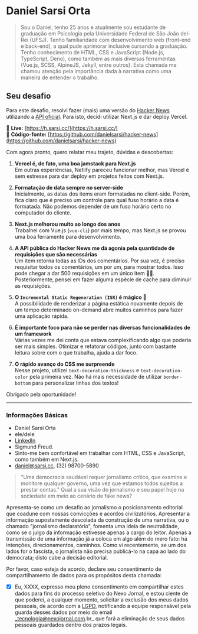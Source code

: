# Daniel Sarsi Orta

> Sou o Daniel, tenho 25 anos e atualmente sou estudante de graduação em Psicologia pela Universidade Federal de São João del-Rei (UFSJ). Tenho familiaridade com desenvolvimento web (front-end e back-end), a qual pude aprimorar inclusive cursando a graduação. Tenho conhecimento de HTML, CSS e JavaScript (Node.js, TypeScript, Deno), como também as mais diversas ferramentas (Vue.js, SCSS, AlpineJS, Jekyll, entre outros). Esta chamada me chamou atenção pela importância dada à narrativa como uma maneira de entender o trabalho.

## Seu desafio

Para este desafio, resolvi fazer (mais) uma versão do [Hacker News](https://news.ycombinator.com/) utilizando a [API oficial](https://github.com/HackerNews/API). Para isto, decidi utilizar Next.js e dar deploy Vercel.

:red_circle: **Live:** [https://h.sarsi.cc/](https://h.sarsi.cc/)  
:page_facing_up: **Código-fonte:** [https://github.com/danielsarsi/hacker-news](https://github.com/danielsarsi/hacker-news)

Com agora pronto, quero relatar meu trajeto, dúvidas e descobertas:

1. **Vercel é, de fato, uma boa jamstack para Next.js**  
   Em outras experiências, Netlify pareceu funcionar melhor, mas Vercel é sem estresse para dar deploy em projetos feitos com Next.js.

2. **Formatação de data sempre no server-side**  
   Inicialmente, as datas dos items eram formatadas no client-side. Porém, fica claro que é preciso um controle para qual fuso horário a data é formatada. Não podemos depender de um fuso horário certo no computador do cliente.

3. **Next.js melhorou muito ao longo dos anos**  
   Trabalhei com Vue.js (`vue-cli`) por mais tempo, mas Next.js se provou uma boa ferramente para desenvolvimento.

4. **A API pública do Hacker News me dá agonia pela quantidade de requisições que são necessárias**  
   Um item retorna todas as IDs dos comentários. Por sua vez, é preciso requisitar todos os comentários, um por um, para mostrar todos. Isso pode chegar a dar 500 requisições em um único item :man_facepalming:. Posteriormente, pensei em fazer alguma espécie de cache para diminuir as requisições.

5. **O `Incremental Static Regeneration (ISR)` é mágico :stars:**  
   A possibilidade de renderizar a página estática novamente depois de um tempo determinado on-demand abre muitos caminhos para fazer uma aplicação rápida.

6. **É importante foco para não se perder nas diversas funcionalidades de um framework**  
   Várias vezes me dei conta que estava complexificando algo que poderia ser mais simples. Otimizar e refatorar códigos, junto com bastante leitura sobre com o que trabalha, ajuda a dar foco.

7. **O rápido avanço do CSS me surpreende**  
   Nesse projeto, utilizei `text-decoration-thickness` e `text-decoration-color` pela primeira vez. Não há mais necessidade de utilizar `border-bottom` para personalizar linhas dos textos!

Obrigado pela oportunidade!

---

### Informações Básicas

- Daniel Sarsi Orta
- ele/dele
- [LinkedIn](https://www.linkedin.com/in/danielsarsi/)
- Sigmund Freud.
- Sinto-me bem confortável em trabalhar com HTML, CSS e JavaScript, como também em Next.js.
- daniel@sarsi.cc, (32) 98700-5890

> "Uma democracia saudável requer jornalismo crítico, que examine e monitore qualquer governo, uma vez que estamos todos sujeitos a prestar contas." Qual a sua visão do jornalismo e seu papel hoje na sociedade em meio ao cenário de fake news?

Apresenta-se como um desafio ao jornalismo o posicionamento editorial que coadune com nossas convicções e acordos civilizatórios. Apresentar a informação supostamente descolada da construção de uma narrativa, ou o chamado "jornalismo declaratório", fomenta uma ideia de neutralidade, como se o julgo da informação estivesse apenas a cargo do leitor. Apenas a transmissão de uma informação já a coloca em algo além do mero fato: há intenções, direcionamentos, caminhos. Como vi recentemente, se um dos lados for o fascista, o jornalista não precisa publicá-lo na capa ao lado do democrata; disto cabe a decisão editorial.

Por favor, caso esteja de acordo, declare seu consentimento de compartilhamento de dados para os propósitos desta chamada:

- [x] Eu, XXXX, expresso meu pleno consentimento em compartilhar estes dados para fins do processo seletivo do Nexo Jornal, e estou ciente de que poderei, a qualquer momento, solicitar a exclusão dos meus dados pessoais, de acordo com a [LGPD](http://www.planalto.gov.br/ccivil_03/_ato2015-2018/2018/lei/l13709.htm), notificando a equipe responsável pela guarda desses dados por meio do email _tecnologia@nexojornal.com.br_ que fará a eliminação de seus dados pessoais guardados dentro dos prazos legais.
